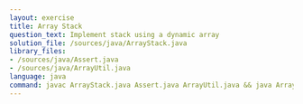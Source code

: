 ```yaml
---
layout: exercise
title: Array Stack
question_text: Implement stack using a dynamic array
solution_file: /sources/java/ArrayStack.java
library_files:
- /sources/java/Assert.java
- /sources/java/ArrayUtil.java
language: java
command: javac ArrayStack.java Assert.java ArrayUtil.java && java ArrayStack
---
```

